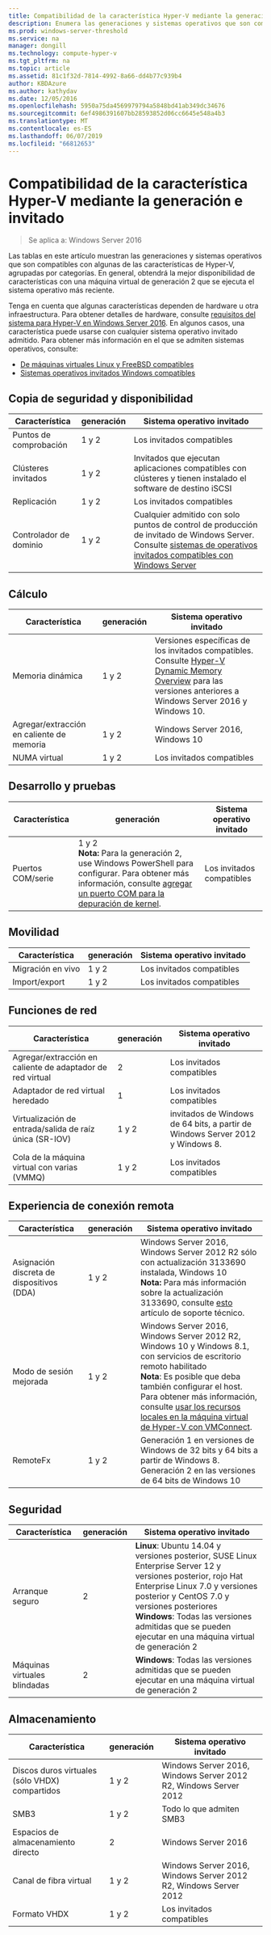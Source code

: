 ```yaml
---
title: Compatibilidad de la característica Hyper-V mediante la generación e invitado
description: Enumera las generaciones y sistemas operativos que son compatibles con las características clave de Hyper-V
ms.prod: windows-server-threshold
ms.service: na
manager: dongill
ms.technology: compute-hyper-v
ms.tgt_pltfrm: na
ms.topic: article
ms.assetid: 81c1f32d-7814-4992-8a66-dd4b77c939b4
author: KBDAzure
ms.author: kathydav
ms.date: 12/05/2016
ms.openlocfilehash: 5950a75da4569979794a5848bd41ab349dc34676
ms.sourcegitcommit: 6ef4986391607bb28593852d06cc6645e548a4b3
ms.translationtype: MT
ms.contentlocale: es-ES
ms.lasthandoff: 06/07/2019
ms.locfileid: "66812653"
---
```

# <a name="hyper-v-feature-compatibility-by-generation-and-guest"></a>Compatibilidad de la característica Hyper-V mediante la generación e invitado

>Se aplica a: Windows Server 2016
  
Las tablas en este artículo muestran las generaciones y sistemas operativos que son compatibles con algunas de las características de Hyper-V, agrupadas por categorías. En general, obtendrá la mejor disponibilidad de características con una máquina virtual de generación 2 que se ejecuta el sistema operativo más reciente.  
  
Tenga en cuenta que algunas características dependen de hardware u otra infraestructura. Para obtener detalles de hardware, consulte [requisitos del sistema para Hyper-V en Windows Server 2016](System-requirements-for-Hyper-V-on-Windows.md). En algunos casos, una característica puede usarse con cualquier sistema operativo invitado admitido. Para obtener más información en el que se admiten sistemas operativos, consulte:  
  
* [De máquinas virtuales Linux y FreeBSD compatibles](Supported-Linux-and-FreeBSD-virtual-machines-for-Hyper-V-on-Windows.md)  
* [Sistemas operativos invitados Windows compatibles](Supported-Windows-guest-operating-systems-for-Hyper-V-on-Windows.md)  
  
## <a name="availability-and-backup"></a>Copia de seguridad y disponibilidad  
  
Característica  | generación | Sistema operativo invitado  
------------- | ------------- | -----------  
Puntos de comprobación | 1 y 2 | Los invitados compatibles  
Clústeres invitados | 1 y 2 | Invitados que ejecutan aplicaciones compatibles con clústeres y tienen instalado el software de destino iSCSI  
Replicación | 1 y 2 | Los invitados compatibles  
Controlador de dominio | 1 y 2 | Cualquier admitido con solo puntos de control de producción de invitado de Windows Server. Consulte [sistemas de operativos invitados compatibles con Windows Server](https://docs.microsoft.com/windows-server/virtualization/hyper-v/supported-windows-guest-operating-systems-for-hyper-v-on-windows#supported-windows-server-guest-operating-systems)   
  
## <a name="compute"></a>Cálculo  
  
Característica  | generación | Sistema operativo invitado  
------------- | ------------- | -----------  
Memoria dinámica | 1 y 2 | Versiones específicas de los invitados compatibles. Consulte [Hyper-V Dynamic Memory Overview](https://technet.microsoft.com/library/hh831766.aspx) para las versiones anteriores a Windows Server 2016 y Windows 10.  
Agregar/extracción en caliente de memoria | 1 y 2 | Windows Server 2016, Windows 10  
NUMA virtual | 1 y 2 | Los invitados compatibles  
  
## <a name="development-and-test"></a>Desarrollo y pruebas  
Característica  | generación | Sistema operativo invitado  
------------- | ------------- | -----------  
Puertos COM/serie | 1 y 2 <br>**Nota:** Para la generación 2, use Windows PowerShell para configurar. Para obtener más información, consulte [agregar un puerto COM para la depuración de kernel](./plan/should-i-create-a-generation-1-or-2-virtual-machine-in-hyper-v.md#add-a-com-port-for-kernel-debugging). | Los invitados compatibles  
  
## <a name="mobility"></a>Movilidad  
  
Característica  | generación | Sistema operativo invitado  
------------- | ------------- | -----------  
Migración en vivo  | 1 y 2 |  Los invitados compatibles  
Import/export | 1 y 2 |  Los invitados compatibles  
  
## <a name="networking"></a>Funciones de red  
  
Característica  | generación | Sistema operativo invitado  
------------- | ------------- | -----------  
Agregar/extracción en caliente de adaptador de red virtual | 2 | Los invitados compatibles  
Adaptador de red virtual heredado | 1 | Los invitados compatibles  
Virtualización de entrada/salida de raíz única (SR-IOV) | 1 y 2 | invitados de Windows de 64 bits, a partir de Windows Server 2012 y Windows 8.  
Cola de la máquina virtual con varias (VMMQ) | 1 y 2  | Los invitados compatibles  
  
## <a name="remote-connection-experience"></a>Experiencia de conexión remota  
  
Característica  | generación | Sistema operativo invitado  
------------- | ------------- | -----------  
Asignación discreta de dispositivos (DDA) | 1 y 2 | Windows Server 2016, Windows Server 2012 R2 sólo con actualización 3133690 instalada, Windows 10 <br> **Nota:** Para más información sobre la actualización 3133690, consulte [esto](https://support.microsoft.com/kb/3133690) artículo de soporte técnico.  
Modo de sesión mejorada | 1 y 2 | Windows Server 2016, Windows Server 2012 R2, Windows 10 y Windows 8.1, con servicios de escritorio remoto habilitado <br>**Nota**: Es posible que deba también configurar el host. Para obtener más información, consulte [usar los recursos locales en la máquina virtual de Hyper-V con VMConnect](./learn-more/Use-local-resources-on-Hyper-V-virtual-machine-with-VMConnect.md).  
RemoteFx | 1 y 2 | Generación 1 en versiones de Windows de 32 bits y 64 bits a partir de Windows 8. <br> Generación 2 en las versiones de 64 bits de Windows 10  
  
## <a name="security"></a>Seguridad  
  
Característica  | generación | Sistema operativo invitado  
------------- | ------------- | -----------  
Arranque seguro | 2 | **Linux**: Ubuntu 14.04 y versiones posterior, SUSE Linux Enterprise Server 12 y versiones posterior, rojo Hat Enterprise Linux 7.0 y versiones posterior y CentOS 7.0 y versiones posteriores<br>**Windows**: Todas las versiones admitidas que se pueden ejecutar en una máquina virtual de generación 2  
Máquinas virtuales blindadas | 2 | **Windows**: Todas las versiones admitidas que se pueden ejecutar en una máquina virtual de generación 2  
  
## <a name="storage"></a>Almacenamiento  
  
Característica  | generación | Sistema operativo invitado  
------------- | ------------- | -----------  
Discos duros virtuales (sólo VHDX) compartidos | 1 y 2  | Windows Server 2016, Windows Server 2012 R2, Windows Server 2012  
SMB3 | 1 y 2 | Todo lo que admiten SMB3  
Espacios de almacenamiento directo | 2 | Windows Server 2016  
Canal de fibra virtual | 1 y 2 | Windows Server 2016, Windows Server 2012 R2, Windows Server 2012  
Formato VHDX | 1 y 2 | Los invitados compatibles   
  
  
  
  
    


